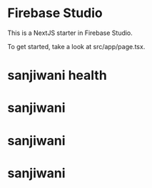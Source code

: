 # Firebase Studio

This is a NextJS starter in Firebase Studio.

To get started, take a look at src/app/page.tsx.
# sanjiwani health
# sanjiwani
# sanjiwani
# sanjiwani
